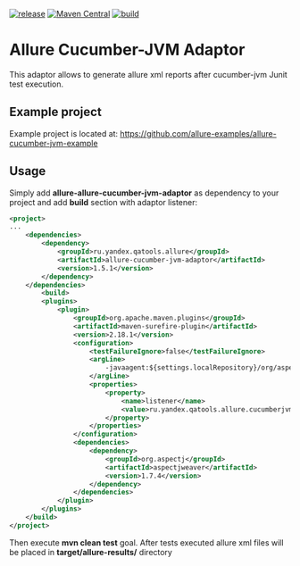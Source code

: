 [![release](http://github-release-version.herokuapp.com/github/allure-framework/allure-cucumber-jvm-adaptor/release.svg?style=flat)](https://github.com/allure-framework/allure-cucumber-jvm-adaptor/releases/latest) [![Maven Central](https://maven-badges.herokuapp.com/maven-central/ru.yandex.qatools.allure/allure-cucumber-jvm-adaptor/badge.svg?style=flat)](https://maven-badges.herokuapp.com/maven-central/ru.yandex.qatools.allure/allure-cucumber-jvm-adaptor) [![build](https://img.shields.io/jenkins/s/http/ci.qatools.ru/allure-cucumber-jvm-adaptor_master-deploy.svg?style=flat)](http://ci.qatools.ru/job/allure-cucumber-jvm-adaptor_master-deploy/lastBuild/)


# Allure Cucumber-JVM Adaptor
This adaptor allows to generate allure xml reports after cucumber-jvm Junit test execution.

## Example project
Example project is located at: https://github.com/allure-examples/allure-cucumber-jvm-example

## Usage
Simply add **allure-allure-cucumber-jvm-adaptor** as dependency to your project and add **build** section with adaptor listener: 
```xml
<project>
...
    <dependencies>
        <dependency>
            <groupId>ru.yandex.qatools.allure</groupId>
            <artifactId>allure-cucumber-jvm-adaptor</artifactId>
            <version>1.5.1</version>
        </dependency>
    </dependencies>
        <build>
        <plugins>
            <plugin>
                <groupId>org.apache.maven.plugins</groupId>
                <artifactId>maven-surefire-plugin</artifactId>
                <version>2.18.1</version>
                <configuration>
                    <testFailureIgnore>false</testFailureIgnore>
                    <argLine>
                        -javaagent:${settings.localRepository}/org/aspectj/aspectjweaver/${aspectj.version}/aspectjweaver-${aspectj.version}.jar
                    </argLine>
                    <properties>
                        <property>
                            <name>listener</name>
                            <value>ru.yandex.qatools.allure.cucumberjvm.AllureRunListener</value>
                        </property>
                    </properties>
                </configuration>
                <dependencies>
                    <dependency>
                        <groupId>org.aspectj</groupId>
                        <artifactId>aspectjweaver</artifactId>
                        <version>1.7.4</version>
                    </dependency>
                </dependencies>
            </plugin>
        </plugins>
    </build>
</project>
```

Then execute **mvn clean test** goal.
After tests executed allure xml files will be placed in **target/allure-results/** directory
